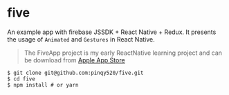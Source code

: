 # five

An example app with firebase JSSDK + React Native + Redux. It presents the usage of `Animated` and `Gestures` in React Native.

> The FiveApp project is my early ReactNative learning project and can be download from [Apple App Store](https://itunes.apple.com/cn/app/wu-ge/id1086605545?mt=8)

```
$ git clone git@github.com:pinqy520/five.git
$ cd five
$ npm install # or yarn
```
